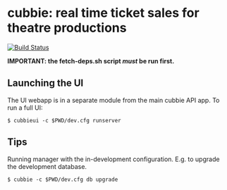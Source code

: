 # cubbie: real time ticket sales for theatre productions

[![Build Status](https://travis-ci.org/rjw57/cubbie.svg?branch=master)](https://travis-ci.org/rjw57/cubbie)

**IMPORTANT: the fetch-deps.sh script *must* be run first.**

## Launching the UI

The UI webapp is in a separate module from the main cubbie API app. To run a
full UI:

```console
$ cubbieui -c $PWD/dev.cfg runserver
```

## Tips

Running manager with the in-development configuration. E.g. to upgrade the development database.

```console
$ cubbie -c $PWD/dev.cfg db upgrade
```
